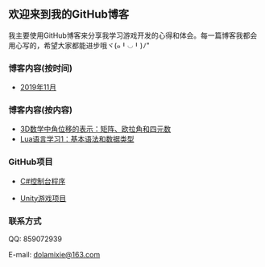 ﻿## 欢迎来到我的GitHub博客

我主要使用GitHub博客来分享我学习游戏开发的心得和体会。每一篇博客我都会用心写的，希望大家都能进步哦ヾ(๑╹◡╹)ﾉ"

### 博客内容(按时间)

- [2019年11月](./blog/201911/201911.md)

### 博客内容(按内容)

- [3D数学中角位移的表示：矩阵、欧拉角和四元数](./blog/201911/AngularDisplacementInMath.html)
- [Lua语言学习1：基本语法和数据类型](./blos/201911/LearnLuaBasic01.md)

### GitHub项目

- [C#控制台程序](https://github.com/kimomi/Csharp-Console-Game)

- [Unity游戏项目](https://github.com/kimomi/Csharp-Unity-Game)

### 联系方式

QQ: 859072939

E-mail: dolamixie@163.com
